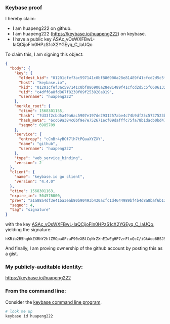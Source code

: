 ### Keybase proof

I hereby claim:

  * I am huapeng222 on github.
  * I am huapeng222 (https://keybase.io/huapeng222) on keybase.
  * I have a public key ASAc_vOsWXFBwL-IaQCijoFIn0HPzS1cX2YGEyq_C_laUQo

To claim this, I am signing this object:

```json
{
  "body": {
    "key": {
      "eldest_kid": "01201cfef3ac597141c0bf886900a28e81489f41cfcd2d5c5f6606132abf0bf95a510a",
      "host": "keybase.io",
      "kid": "01201cfef3ac597141c0bf886900a28e81489f41cfcd2d5c5f6606132abf0bf95a510a",
      "uid": "c4dff6a8fd867f8230f09f253820a819",
      "username": "huapeng222"
    },
    "merkle_root": {
      "ctime": 1568301155,
      "hash": "7d33f2cbd5a49a6ac5907e197de2931257abe4c74b9df25c5727523b68b161626318529e886026f943b3ddc03d99f5e5c8b96bcac02849db96042d86484ee94e",
      "hash_meta": "6cc69a384c6bf9e7e752671ecf09dafffc75fa78b1dacb0bd47821d93c21a16a",
      "seqno": 6985709
    },
    "service": {
      "entropy": "cCnBr4yBOf7lh7tPQaaXYZXY",
      "name": "github",
      "username": "huapeng222"
    },
    "type": "web_service_binding",
    "version": 2
  },
  "client": {
    "name": "keybase.io go client",
    "version": "4.4.0"
  },
  "ctime": 1568301163,
  "expire_in": 504576000,
  "prev": "a1a88a4df3e41ba3eab80b90493b430acfc1d4644989bf4b4d8a8baf6b138361",
  "seqno": 4,
  "tag": "signature"
}
```

with the key [ASAc_vOsWXFBwL-IaQCijoFIn0HPzS1cX2YGEyq_C_laUQo](https://keybase.io/huapeng222), yielding the signature:

```
hKRib2R5hqhkZXRhY2hlZMOpaGFzaF90eXBlCqNrZXnEIwEgHP7zrFlxQcC/iGkAoo6BSJ9Bz80tXF9mBhMqvwv5WlEKp3BheWxvYWTESpcCBMQgoaiKTfPkG6PquAuQSTtDCs/B1GRJib9LTYqLr2sTg2HEIIFZWSe8XTaxHsN6SE9m+y43gPyKLdGB/JndKQR6pXVRAgHCo3NpZ8RAomIQncHeLJ/2uS7IVWEhlNS2Gv6AeYMVwYsgxsY0qDv3VL70ekhmGQkotyFpPTY7Z0LWqEKJSUKooVyQPC5nA6hzaWdfdHlwZSCkaGFzaIKkdHlwZQildmFsdWXEIBx8kxGwOm4UGDj0m/NVcCAFtSZuDj0J8ol11aDUR8v6o3RhZ80CAqd2ZXJzaW9uAQ==

```

And finally, I am proving ownership of the github account by posting this as a gist.

### My publicly-auditable identity:

https://keybase.io/huapeng222

### From the command line:

Consider the [keybase command line program](https://keybase.io/download).

```bash
# look me up
keybase id huapeng222
```

